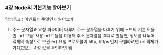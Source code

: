 ### 4장 Node의 기본기능 알아보기
학습목표 : 이벤트가 무엇인지 알아보자
1. 주소 문자열과 요청 파라미터 다루기
주소 문자열을 다루기 위해 노드의 기본 모듈인 'url 모듈' 사용
url 모듈을 이용해 주소 문자열을 객체로 만들면, 정보를 나누어 객체의 속성으로 보관
ex) 요청 프로토콜이 http, https 인지 구별하려면 url 객체가 가지고있는 속성 값을 확인하면 됌


